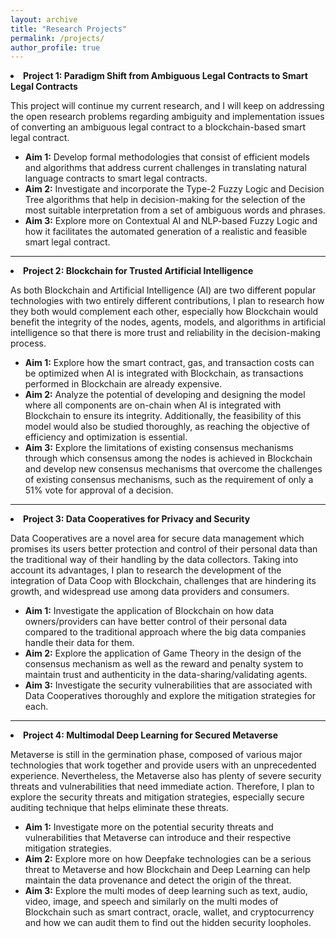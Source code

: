 ```yaml
---
layout: archive
title: "Research Projects"
permalink: /projects/
author_profile: true
---
```





 <li><b>Project 1: Paradigm Shift from Ambiguous Legal Contracts to Smart Legal Contracts </b>
 <p>This project will continue my current research, and I will keep on addressing the open research problems regarding ambiguity and implementation issues of converting an ambiguous legal contract to a blockchain-based smart legal contract.</p>
    <ul>
      <li><b>Aim 1:</b> Develop formal methodologies that consist of efficient models and algorithms that address current challenges in translating natural language contracts to smart legal contracts.</li>
      <li><b>Aim 2:</b> Investigate and incorporate the Type-2 Fuzzy Logic and Decision Tree algorithms that help in decision-making for the selection of the most suitable interpretation from a set of ambiguous words and phrases.</li>
	  <li><b>Aim 3:</b> Explore more on Contextual AI and NLP-based Fuzzy Logic and how it facilitates the automated generation of a realistic and feasible smart legal contract. </li>
    </ul>
 </li>
 
 ---
 
 <li><b>Project 2: Blockchain for Trusted Artificial Intelligence </b>
 <p>As both Blockchain and Artificial Intelligence (AI) are two different popular technologies with two entirely different contributions, I plan to research how they both would complement each other, especially how Blockchain would benefit the integrity of the nodes, agents, models, and algorithms in artificial intelligence so that there is more trust and reliability in the decision-making process.</p>
    <ul>
      <li><b>Aim 1:</b> Explore how the smart contract, gas, and transaction costs can be optimized when AI is integrated with Blockchain, as transactions performed in Blockchain are already expensive.</li>
      <li><b>Aim 2:</b> Analyze the potential of developing and designing the model where all components are on-chain when AI is integrated with Blockchain to ensure its integrity. Additionally, the feasibility of this model would also be studied thoroughly, as reaching the objective of efficiency and optimization is essential.</li>
	  <li><b>Aim 3:</b> Explore the limitations of existing consensus mechanisms through which consensus among the nodes is achieved in Blockchain and develop new consensus mechanisms that overcome the challenges of existing consensus mechanisms, such as the requirement of only a 51% vote for approval of a decision. </li>
    </ul>
 </li>
 
 ---
 
 <li><b>Project 3: Data Cooperatives for Privacy and Security </b>
 <p>Data Cooperatives are a novel area for secure data management which promises its users better protection and control of their personal data than the traditional way of their handling by the data collectors. Taking into account its advantages, I plan to research the development of the integration of Data Coop with Blockchain, challenges that are hindering its growth, and widespread use among data providers and consumers.</p>
    <ul>
      <li><b>Aim 1:</b> Investigate the application of Blockchain on how data owners/providers can have better control of their personal data compared to the traditional approach where the big data companies handle their data for them.</li>
      <li><b>Aim 2:</b> Explore the application of Game Theory in the design of the consensus mechanism as well as the reward and penalty system to maintain trust and authenticity in the data-sharing/validating agents.</li>
	  <li><b>Aim 3:</b> Investigate the security vulnerabilities that are associated with Data Cooperatives thoroughly and explore the mitigation strategies for each. </li>
    </ul>
 </li>
 
 ---
 
 <li><b>Project 4: Multimodal Deep Learning for Secured Metaverse </b>
 <p>Metaverse is still in the germination phase, composed of various major technologies that work together and provide users with an unprecedented experience. Nevertheless, the Metaverse also has plenty of severe security threats and vulnerabilities that need immediate action. Therefore, I plan to explore the security threats and mitigation strategies, especially secure auditing technique that helps eliminate these threats.</p>
    <ul>
      <li><b>Aim 1:</b> Investigate more on the potential security threats and vulnerabilities that Metaverse can introduce and their respective mitigation strategies.</li>
      <li><b>Aim 2:</b> Explore more on how Deepfake technologies can be a serious threat to Metaverse and how Blockchain and Deep Learning can help maintain the data provenance and detect the origin of the threat.</li>
	  <li><b>Aim 3:</b> Explore the multi modes of deep learning such as text, audio, video, image, and speech and similarly on the multi modes of Blockchain such as smart contract, oracle, wallet, and cryptocurrency and how we can audit them to find out the hidden security loopholes. </li>
    </ul>
 </li>